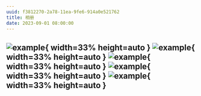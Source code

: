 ```yaml
---
uuid: f3812270-2a78-11ea-9fe6-914a0e521762
title: 相册
date: 2023-09-01 08:00:00
---
```

![example](/gallery/z.jpg "example"){ width=33% height=auto } ![example](/gallery/z.jpg "example"){ width=33% height=auto } ![example](/gallery/z.jpg "example"){ width=33% height=auto }
![example](/gallery/z.jpg "example"){ width=33% height=auto }
![example](/gallery/z.jpg "example"){ width=33% height=auto }
---
